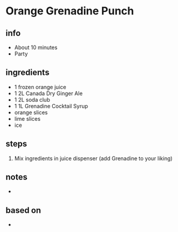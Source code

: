 # Orange Grenadine Punch

## info  
* About 10 minutes  
* Party

## ingredients
* 1 frozen orange juice
* 1 2L Canada Dry Ginger Ale
* 1 2L soda club 
* 1 1L Grenadine Cocktail Syrup
* orange slices
* lime slices
* ice

## steps  
1.  Mix ingredients in juice dispenser (add Grenadine to your liking)

## notes  
* 

## based on  
* 

